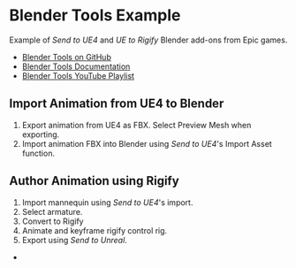 # Blender Tools Example

Example of *Send to UE4* and *UE to Rigify* Blender add-ons from Epic games.

- [Blender Tools on GitHub](https://github.com/epicgames/blendertools)
- [Blender Tools Documentation](https://epicgames.github.io/BlenderTools/)
- [Blender Tools YouTube Playlist](https://www.youtube.com/playlist?list=PLZlv_N0_O1gZfQaN9qXynWllL7bzX8H3t)


## Import Animation from UE4 to Blender

1. Export animation from UE4 as FBX. Select Preview Mesh when exporting.
2. Import animation FBX into Blender using *Send to UE4*'s Import Asset function.

## Author Animation using Rigify 

1. Import mannequin using *Send to UE4*'s import.
2. Select armature.
3. Convert to Rigify
4. Animate and keyframe rigify control rig.
5. Export using *Send to Unreal*.


- 
